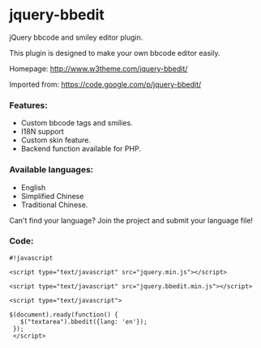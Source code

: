# jquery-bbedit #

jQuery bbcode and smiley editor plugin.

This plugin is designed to make your own bbcode editor easily.


Homepage: http://www.w3theme.com/jquery-bbedit/

Imported from: https://code.google.com/p/jquery-bbedit/


### Features: ###

* Custom bbcode tags and smilies.
* I18N support
* Custom skin feature.
* Backend function available for PHP.

### Available languages: ###

* English
* Simplified Chinese
* Traditional Chinese.

Can't find your language? Join the project and submit your language file!

### Code: ###

```
#!javascript

<script type="text/javascript" src="jquery.min.js"></script> 

<script type="text/javascript" src="jquery.bbedit.min.js"></script> 

<script type="text/javascript"> 

$(document).ready(function() {
   $("textarea").bbedit({lang: 'en'});
 });
 </script> 
```
